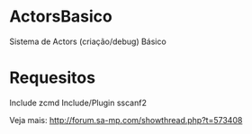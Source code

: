 # ActorsBasico
Sistema de Actors (criação/debug) Básico

# Requesitos
Include zcmd
Include/Plugin sscanf2

Veja mais: http://forum.sa-mp.com/showthread.php?t=573408
